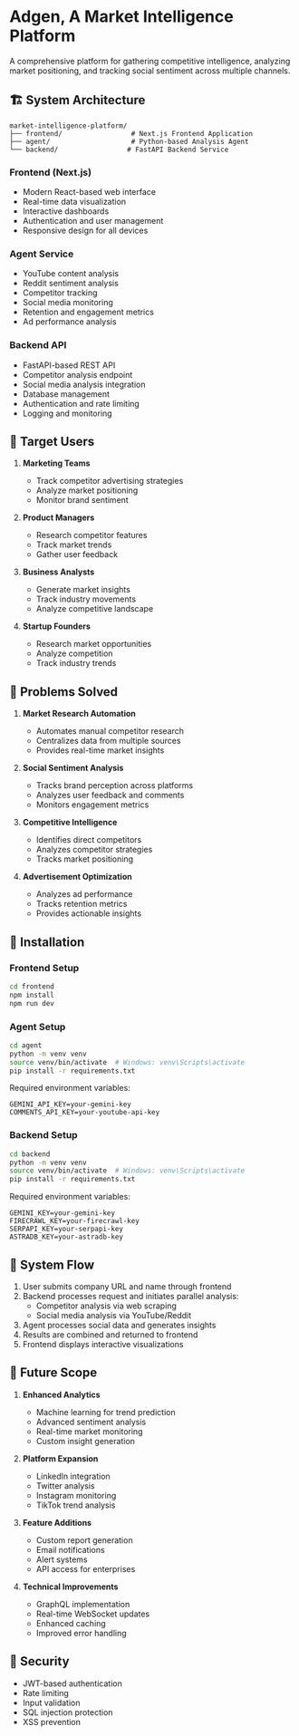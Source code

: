 # Adgen, A Market Intelligence Platform

A comprehensive platform for gathering competitive intelligence, analyzing market positioning, and tracking social sentiment across multiple channels.

## 🏗️ System Architecture

```
market-intelligence-platform/
├── frontend/                 # Next.js Frontend Application
├── agent/                    # Python-based Analysis Agent
└── backend/                 # FastAPI Backend Service
```

### Frontend (Next.js)
- Modern React-based web interface
- Real-time data visualization
- Interactive dashboards
- Authentication and user management
- Responsive design for all devices

### Agent Service
- YouTube content analysis
- Reddit sentiment analysis
- Competitor tracking
- Social media monitoring
- Retention and engagement metrics
- Ad performance analysis

### Backend API
- FastAPI-based REST API
- Competitor analysis endpoint
- Social media analysis integration
- Database management
- Authentication and rate limiting
- Logging and monitoring

## 🎯 Target Users

1. **Marketing Teams**
   - Track competitor advertising strategies
   - Analyze market positioning
   - Monitor brand sentiment

2. **Product Managers**
   - Research competitor features
   - Track market trends
   - Gather user feedback

3. **Business Analysts**
   - Generate market insights
   - Track industry movements
   - Analyze competitive landscape

4. **Startup Founders**
   - Research market opportunities
   - Analyze competition
   - Track industry trends

## 🔧 Problems Solved

1. **Market Research Automation**
   - Automates manual competitor research
   - Centralizes data from multiple sources
   - Provides real-time market insights

2. **Social Sentiment Analysis**
   - Tracks brand perception across platforms
   - Analyzes user feedback and comments
   - Monitors engagement metrics

3. **Competitive Intelligence**
   - Identifies direct competitors
   - Analyzes competitor strategies
   - Tracks market positioning

4. **Advertisement Optimization**
   - Analyzes ad performance
   - Tracks retention metrics
   - Provides actionable insights

## 🚀 Installation

### Frontend Setup
```bash
cd frontend
npm install
npm run dev
```

### Agent Setup
```bash
cd agent
python -m venv venv
source venv/bin/activate  # Windows: venv\Scripts\activate
pip install -r requirements.txt
```

Required environment variables:
```env
GEMINI_API_KEY=your-gemini-key
COMMENTS_API_KEY=your-youtube-api-key
```

### Backend Setup
```bash
cd backend
python -m venv venv
source venv/bin/activate  # Windows: venv\Scripts\activate
pip install -r requirements.txt
```

Required environment variables:
```env
GEMINI_KEY=your-gemini-key
FIRECRAWL_KEY=your-firecrawl-key
SERPAPI_KEY=your-serpapi-key
ASTRADB_KEY=your-astradb-key
```

## 🔄 System Flow

1. User submits company URL and name through frontend
2. Backend processes request and initiates parallel analysis:
   - Competitor analysis via web scraping
   - Social media analysis via YouTube/Reddit
3. Agent processes social data and generates insights
4. Results are combined and returned to frontend
5. Frontend displays interactive visualizations

## 🔮 Future Scope

1. **Enhanced Analytics**
   - Machine learning for trend prediction
   - Advanced sentiment analysis
   - Real-time market monitoring
   - Custom insight generation

2. **Platform Expansion**
   - LinkedIn integration
   - Twitter analysis
   - Instagram monitoring
   - TikTok trend analysis

3. **Feature Additions**
   - Custom report generation
   - Email notifications
   - Alert systems
   - API access for enterprises

4. **Technical Improvements**
   - GraphQL implementation
   - Real-time WebSocket updates
   - Enhanced caching
   - Improved error handling

## 🔐 Security

- JWT-based authentication
- Rate limiting
- Input validation
- SQL injection protection
- XSS prevention
